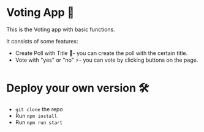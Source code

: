 # Voting App 💎

This is the Voting app with basic functions. 

It consists of some features:

- Create Poll with Title 🔧- you can create the poll with the certain title.
- Vote with "yes" or "no" ⚡- you can vote by clicking buttons on the page.

# Deploy your own version 🛠
- `git clone` the repo 
- Run `npm install`
- Run `npm run start`
